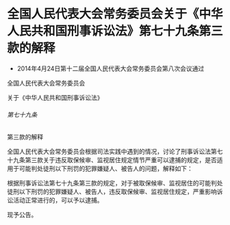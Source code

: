 # 全国人民代表大会常务委员会关于《中华人民共和国刑事诉讼法》第七十九条第三款的解释

- 2014年4月24日第十二届全国人民代表大会常务委员会第八次会议通过

<!-- INFO END -->

全国人民代表大会常务委员会

关于《中华人民共和国刑事诉讼法》

###### 第七十九条

第三款的解释

全国人民代表大会常务委员会根据司法实践中遇到的情况，讨论了刑事诉讼法第七十九条第三款关于违反取保候审、监视居住规定情节严重可以逮捕的规定，是否适用于可能判处徒刑以下刑罚的犯罪嫌疑人、被告人的问题，解释如下：

根据刑事诉讼法第七十九条第三款的规定，对于被取保候审、监视居住的可能判处徒刑以下刑罚的犯罪嫌疑人、被告人，违反取保候审、监视居住规定，严重影响诉讼活动正常进行的，可以予以逮捕。

现予公告。
